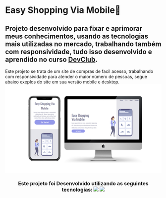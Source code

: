 <h1>Easy Shopping Via Mobile📱</h1>
<h2>Projeto desenvolvido para fixar e aprimorar meus conhecimentos, usando as tecnologias mais utilizadas no mercado, trabalhando também com responsividade, tudo isso desenvolvido e aprendido no curso 
<a href="https://aulas.devclub.com.br/m/courses" target="_blank" rel="noopener noreferrer">DevClub</a>.</h2>

<p> Este projeto se trata de um site de compras de facil acesso, trabalhando com responsividade para atender o maior número de pessoas, segue abaixo exeplos do site em sua versão mobile e desktop.
  
<img src="https://github.com/Samuelr-019/Easy-Shopping/blob/master/assets/img/mockup.png?raw=true" alt="Mockup">

<center> <h3>Este projeto foi Desenvolvido utilizando as seguintes tecnologias: <img src="https://img.shields.io/badge/HTML5-E34F26?style=for-the-badge&logo=html5&logoColor=white">  <img src="https://img.shields.io/badge/CSS3-1572B6?style=for-the-badge&logo=css3&logoColor=white"> <h3> <center>
